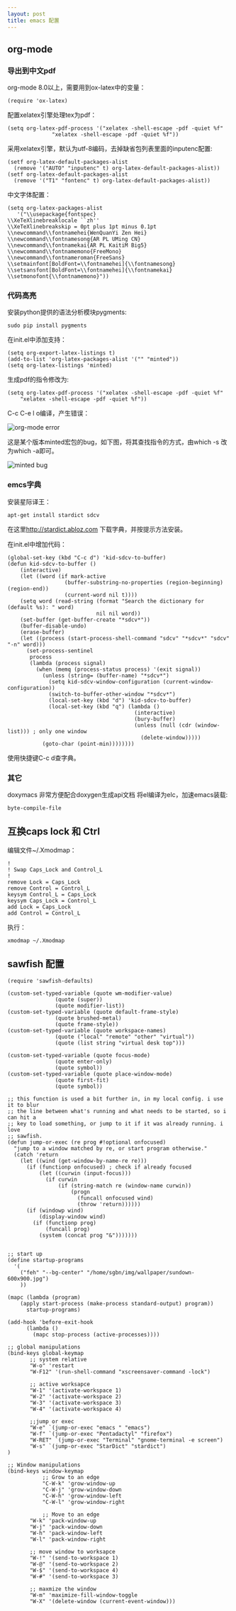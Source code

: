 ```yaml
---
layout: post
title: emacs 配置
---
```

## org-mode

### 导出到中文pdf
org-mode 8.0以上，需要用到ox-latex中的变量：

	(require 'ox-latex)

配置xelatex引擎处理tex为pdf：

	(setq org-latex-pdf-process '("xelatex -shell-escape -pdf -quiet %f"
			      "xelatex -shell-escape -pdf -quiet %f"))

采用xelatex引擎，默认为utf-8编码，去掉缺省包列表里面的inputenc配置:

	(setf org-latex-default-packages-alist
      (remove '("AUTO" "inputenc" t) org-latex-default-packages-alist))
	(setf org-latex-default-packages-alist
      (remove '("T1" "fontenc" t) org-latex-default-packages-alist))

中文字体配置：

	(setq org-latex-packages-alist
       '("\\usepackage{fontspec}
	\\XeTeXlinebreaklocale ``zh''
	\\XeTeXlinebreakskip = 0pt plus 1pt minus 0.1pt
	\\newcommand\\fontnamehei{WenQuanYi Zen Hei}
	\\newcommand\\fontnamesong{AR PL UMing CN}
	\\newcommand\\fontnamekai{AR PL KaitiM Big5}
	\\newcommand\\fontnamemono{FreeMono}
	\\newcommand\\fontnameroman{FreeSans}
	\\setmainfont[BoldFont=\\fontnamehei]{\\fontnamesong}
	\\setsansfont[BoldFont=\\fontnamehei]{\\fontnamekai}
	\\setmonofont{\\fontnamemono}"))

### 代码高亮
安装python提供的语法分析模块pygments:

	sudo pip install pygments

在init.el中添加支持：

	(setq org-export-latex-listings t)
	(add-to-list 'org-latex-packages-alist '("" "minted"))
	(setq org-latex-listings 'minted)

生成pdf的指令修改为:

	(setq org-latex-pdf-process '("xelatex -shell-escape -pdf -quiet %f"
		"xelatex -shell-escape -pdf -quiet %f"))

C-c C-e l o编译，产生错误：

![org-mode error](/images/orgerror.png)

这是某个版本minted宏包的bug，如下图，将其查找指令的方式，由which -s 改
为which -a即可。

![minted bug](/images/minted-bug.png)

### emcs字典

安装星际译王：

    apt-get install stardict sdcv

在这里<http://stardict.abloz.com> 下载字典，并按提示方法安装。

在init.el中增加代码：

    (global-set-key (kbd "C-c d") 'kid-sdcv-to-buffer)
    (defun kid-sdcv-to-buffer ()
		(interactive)
		(let ((word (if mark-active
                      (buffer-substring-no-properties (region-beginning) (region-end))
                      (current-word nil t))))
        (setq word (read-string (format "Search the dictionary for (default %s): " word)
                                nil nil word))
        (set-buffer (get-buffer-create "*sdcv*"))
        (buffer-disable-undo)
        (erase-buffer)
        (let ((process (start-process-shell-command "sdcv" "*sdcv*" "sdcv" "-n" word)))
          (set-process-sentinel
           process
           (lambda (process signal)
             (when (memq (process-status process) '(exit signal))
               (unless (string= (buffer-name) "*sdcv*")
                 (setq kid-sdcv-window-configuration (current-window-configuration))
                 (switch-to-buffer-other-window "*sdcv*")
                 (local-set-key (kbd "d") 'kid-sdcv-to-buffer)
                 (local-set-key (kbd "q") (lambda ()
                                            (interactive)
                                            (bury-buffer)
                                            (unless (null (cdr (window-list))) ; only one window
                                              (delete-window)))))
               (goto-char (point-min))))))))

使用快捷键C-c d查字典。

### 其它
doxymacs 非常方便配合doxygen生成api文档
将el编译为elc，加速emacs装载:

	byte-compile-file
## 互换caps lock 和 Ctrl

编辑文件~/.Xmodmap：

	!
	! Swap Caps_Lock and Control_L
	!
	remove Lock = Caps_Lock
	remove Control = Control_L
	keysym Control_L = Caps_Lock
	keysym Caps_Lock = Control_L
	add Lock = Caps_Lock
	add Control = Control_L

执行：

	xmodmap ~/.Xmodmap



## sawfish 配置
    (require 'sawfish-defaults)
    
    (custom-set-typed-variable (quote wm-modifier-value) 
    			   (quote (super)) 
    			   (quote modifier-list))
    (custom-set-typed-variable (quote default-frame-style)
    			   (quote brushed-metal)
    			   (quote frame-style))
    (custom-set-typed-variable (quote workspace-names)
    			   (quote ("local" "remote" "other" "virtual"))
    			   (quote (list string "virtual desk top")))
    
    (custom-set-typed-variable (quote focus-mode)
    			   (quote enter-only)
    			   (quote symbol))
    (custom-set-typed-variable (quote place-window-mode)
    			   (quote first-fit)
    			   (quote symbol))
    
    ;; this function is used a bit further in, in my local config. i use it to blur
    ;; the line between what's running and what needs to be started, so i can hit a
    ;; key to load something, or jump to it if it was already running. i love
    ;; sawfish.
    (defun jump-or-exec (re prog #!optional onfocused)
      "jump to a window matched by re, or start program otherwise."
      (catch 'return
        (let ((wind (get-window-by-name-re re)))
          (if (functionp onfocused) ; check if already focused
              (let ((curwin (input-focus)))
                (if curwin
                    (if (string-match re (window-name curwin))
                        (progn
                          (funcall onfocused wind)
                          (throw 'return))))))
          (if (windowp wind)
              (display-window wind)
            (if (functionp prog)
                (funcall prog)
              (system (concat prog "&")))))))
    
    
    ;; start up
    (define startup-programs
      '(
        ("feh" "--bg-center" "/home/sgbn/img/wallpaper/sundown-600x900.jpg")
        ))
    
    (mapc (lambda (program)
    	(apply start-process (make-process standard-output) program))
          startup-programs)
    
    (add-hook 'before-exit-hook 
    	  (lambda () 
    	    (mapc stop-process (active-processes))))
    
    ;; global manipulations
    (bind-keys global-keymap
    	   ;; system relative
    	   "W-o" 'restart
    	   "W-F12" '(run-shell-command "xscreensaver-command -lock")
    
    	   ;; active worksapce
    	   "W-1" '(activate-workspace 1)
    	   "W-2" '(activate-workspace 2)
    	   "W-3" '(activate-workspace 3)
    	   "W-4" '(activate-workspace 4)
    
    	   ;;jump or exec
    	   "W-e" `(jump-or-exec "emacs " "emacs")
    	   "W-f" `(jump-or-exec "Pentadactyl" "firefox")
    	   "W-RET" `(jump-or-exec "Terminal" "gnome-terminal -e screen")
    	   "W-s" `(jump-or-exec "StarDict" "stardict")
    )
    
    ;; Window manipulations
    (bind-keys window-keymap
               ;; Grow to an edge
               "C-W-k" 'grow-window-up
               "C-W-j" 'grow-window-down
               "C-W-h" 'grow-window-left
               "C-W-l" 'grow-window-right
    
               ;; Move to an edge
    	   "W-k" 'pack-window-up
    	   "W-j" 'pack-window-down
    	   "W-h" 'pack-window-left
    	   "W-l" 'pack-window-right
    
    	   ;; move window to worksapce
    	   "W-!" '(send-to-workspace 1)
    	   "W-@" '(send-to-workspace 2)
    	   "W-$" '(send-to-workspace 4)
    	   "W-#" '(send-to-workspace 3)
    
    	   ;; maxmize the window
    	   "W-m" 'maximize-fill-window-toggle
    	   "W-X" '(delete-window (current-event-window)))
    
